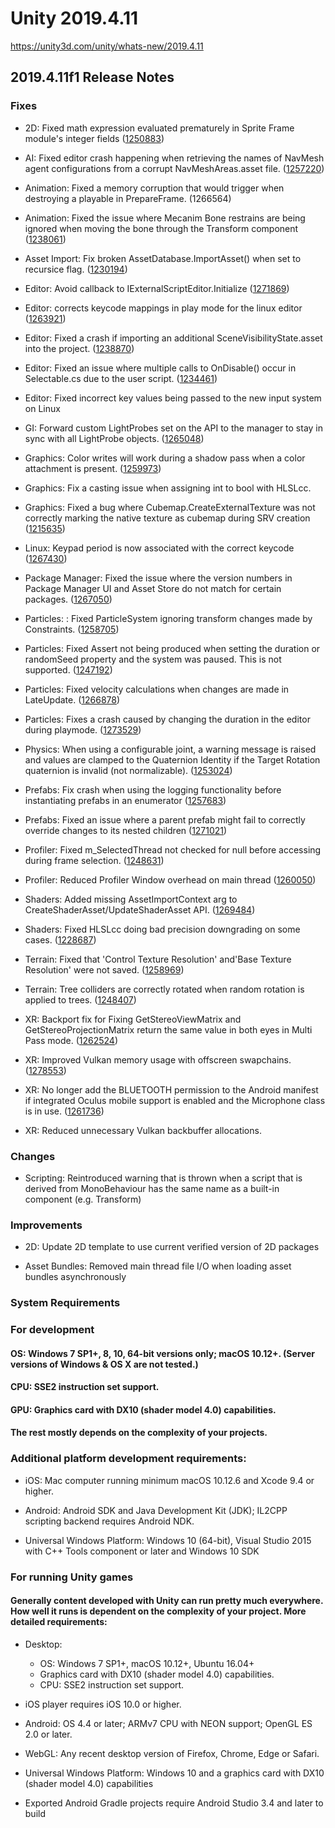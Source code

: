 # Unity 2019.4.11
https://unity3d.com/unity/whats-new/2019.4.11

## 2019.4.11f1 Release Notes


### Fixes
<ul>
<li><p>2D: Fixed math expression evaluated prematurely in Sprite Frame module's integer fields (<a href="https://issuetracker.unity3d.com/issues/math-expressions-evaluate-when-the-first-digit-is-entered-after-the-operator">1250883</a>)</p></li>
<li><p>AI: Fixed editor crash happening when retrieving the names of NavMesh agent configurations from a corrupt NavMeshAreas.asset file. (<a href="https://issuetracker.unity3d.com/issues/editor-crashes-on-memorymanager-getallocator-when-selecting-navmeshagent-component-in-the-inspector-window">1257220</a>)</p></li>
<li><p>Animation: Fixed a memory corruption that would trigger when destroying a playable in PrepareFrame. (1266564)</p></li>
<li><p>Animation: Fixed the issue where Mecanim Bone restrains are being ignored when moving the bone through the Transform component (<a href="https://issuetracker.unity3d.com/issues/mecanim-bone-restrains-are-ignored-when-moving-the-bone-through-the-transform-component">1238061</a>)</p></li>
<li><p>Asset Import: Fix broken AssetDatabase.ImportAsset()  when set to recursice flag. (<a href="https://issuetracker.unity3d.com/issues/passing-a-folder-to-assetdatabase-dot-importasset-with-importassetoptions-dot-importrecursive-does-not-import-any-assets-within-it">1230194</a>)</p></li>
<li><p>Editor: Avoid callback to IExternalScriptEditor.Initialize (<a href="https://issuetracker.unity3d.com/issues/unnecessary-initialize-call">1271869</a>)</p></li>
<li><p>Editor: corrects keycode mappings in play mode for the linux editor (<a href="https://issuetracker.unity3d.com/issues/linux-editor-returns-the-o-keys-keycode-when-the-space-key-is-being-pressed">1263921</a>)</p></li>
<li><p>Editor: Fixed a crash if importing an additional SceneVisibilityState.asset into the project. (<a href="https://issuetracker.unity3d.com/issues/crash-in-scenevisibilitystate-ishierarchyhidden-when-importing-or-deleting-an-imported-scenevisibilitystate-dot-asset">1238870</a>)</p></li>
<li><p>Editor: Fixed an issue where multiple calls to OnDisable() occur in Selectable.cs due to the user script. (<a href="https://issuetracker.unity3d.com/issues/indexoutofrangeexception-and-missingreferenceexception-are-thrown-when-entering-play-mode-with-script-that-has-alwaysexecute">1234461</a>)</p></li>
<li><p>Editor: Fixed incorrect key values being passed to the new input system on Linux</p></li>
<li><p>GI: Forward custom LightProbes set on the API to the manager to stay in sync with all LightProbe objects. (<a href="https://issuetracker.unity3d.com/issues/lighting-light-probes-are-not-disabled-when-setting-lightmapsettings-dot-lightprobes-to-null">1265048</a>)</p></li>
<li><p>Graphics: Color writes will work during a shadow pass when a color attachment is present. (<a href="https://issuetracker.unity3d.com/issues/unable-to-render-to-color-attachment-with-scriptablerendercontext-drawshadows">1259973</a>)</p></li>
<li><p>Graphics: Fix a casting issue when assigning int to bool with HLSLcc.</p></li>
<li><p>Graphics: Fixed a bug where Cubemap.CreateExternalTexture was not correctly marking the native texture as cubemap during SRV creation (<a href="https://issuetracker.unity3d.com/issues/cubemap-dot-createexternaltexture-does-not-produce-correct-cubemap-when-using-getnativetextureptr-from-an-existing-one">1215635</a>)</p></li>
<li><p>Linux: Keypad period is now associated with the correct keycode (<a href="https://issuetracker.unity3d.com/issues/keypadperiod-key-registers-as-keypaddivide-in-linux-build">1267430</a>)</p></li>
<li><p>Package Manager: Fixed the issue where the version numbers in Package Manager UI and Asset Store do not match for certain packages. (<a href="https://issuetracker.unity3d.com/issues/asset-store-packages-dont-display-latest-version-available-if-you-have-an-old-version-on-disk">1267050</a>)</p></li>
<li><p>Particles: : Fixed ParticleSystem ignoring transform changes made by Constraints. (<a href="https://issuetracker.unity3d.com/issues/particle-system-emission-rate-over-distance-does-not-emit-when-moving-by-parent-constraint">1258705</a>)</p></li>
<li><p>Particles: Fixed Assert not being produced when setting the duration or randomSeed property and the system was paused. This is not supported. (<a href="https://issuetracker.unity3d.com/issues/particles-dont-set-random-seed-while-system-is-playing-error-is-not-triggered-for-paused-systems">1247192</a>)</p></li>
<li><p>Particles: Fixed velocity calculations when changes are made in LateUpdate. (<a href="https://issuetracker.unity3d.com/issues/shuriken-particles-with-rate-over-distance-does-not-emit-when-moving-them-in-lateupdate-method">1266878</a>)</p></li>
<li><p>Particles: Fixes a crash caused by changing the duration in the editor during playmode. (<a href="https://issuetracker.unity3d.com/issues/crash-after-an-overflow-in-memory-allocator-when-changing-particle-systems-duration-in-play-mode">1273529</a>)</p></li>
<li><p>Physics: When using a configurable joint, a warning message is raised and values are clamped to the Quaternion Identity if the Target Rotation quaternion is invalid (not normalizable). (<a href="https://issuetracker.unity3d.com/issues/crash-on-internalabp-boxmanager-preparedata-when-targetrotation-w-is-set-to-0-and-angular-x-drive-position-spring-is-not-zero">1253024</a>)</p></li>
<li><p>Prefabs: Fix crash when using the logging functionality before instantiating prefabs in an enumerator (<a href="https://issuetracker.unity3d.com/issues/crash-in-transform-gettransformaccess-when-using-the-logging-functionality-before-instantiating-prefabs-in-an-enumerator">1257683</a>)</p></li>
<li><p>Prefabs: Fixed an issue where a parent prefab might fail to correctly override changes to its nested children (<a href="https://issuetracker.unity3d.com/issues/multi-selecting-and-overwriting-prefab-instances-with-changes-does-not-apply-changes-to-their-outside-prefab-assets">1271021</a>)</p></li>
<li><p>Profiler: Fixed m_SelectedThread not checked for null before accessing during frame selection. (<a href="https://issuetracker.unity3d.com/issues/profiler-throws-errors-when-play-mode-is-paused-after-closing-and-opening-profiler-window-and-pulling-data-to-profile-analyzer">1248631</a>)</p></li>
<li><p>Profiler: Reduced Profiler Window overhead on main thread (<a href="https://issuetracker.unity3d.com/issues/profiler-profilerframedata-dot-deletethreaddata-generates-over-10000-calls-in-one-frame-when-deep-profiling-the-editor">1260050</a>)</p></li>
<li><p>Shaders: Added missing AssetImportContext arg to CreateShaderAsset/UpdateShaderAsset API. (<a href="https://issuetracker.unity3d.com/issues/custom-shader-creation-apis-are-missing-the-assetimportcontext-and-thus-cant-handle-includes-correctly">1269484</a>)</p></li>
<li><p>Shaders: Fixed HLSLcc doing bad precision downgrading on some cases. (<a href="https://issuetracker.unity3d.com/issues/min16f-as-def32-modifier-in-fxc-bytecode-not-honored-when-converting-to-spir-v-slash-essl">1228687</a>)</p></li>
<li><p>Terrain: Fixed that 'Control Texture Resolution' and'Base Texture Resolution' were not saved. (<a href="https://issuetracker.unity3d.com/issues/terrain-modifying-only-control-texture-resolution-or-base-texture-resolution-will-not-save-the-modification">1258969</a>)</p></li>
<li><p>Terrain: Tree colliders are correctly rotated when random rotation is applied to trees. (<a href="https://issuetracker.unity3d.com/issues/tree-colliders-are-not-rotated-according-to-their-mesh-when-random-rotation-is-applied">1248407</a>)</p></li>
<li><p>XR: Backport fix for Fixing GetStereoViewMatrix and GetStereoProjectionMatrix return the same value in both eyes in Multi Pass mode. (<a href="https://issuetracker.unity3d.com/issues/xr-xr-sdk-getstereoviewmatrix-and-getstereoprojectionmatrix-return-the-same-value-in-both-eyes-in-multi-pass-mode">1262524</a>)</p></li>
<li><p>XR: Improved Vulkan memory usage with offscreen swapchains. (<a href="https://issuetracker.unity3d.com/issues/xr-vulkan-oculus-crash-in-hybrid-renderer-beginrenderpass">1278553</a>)</p></li>
<li><p>XR: No longer add the BLUETOOTH permission to the Android manifest if integrated Oculus mobile support is enabled and the Microphone class is in use. (<a href="https://issuetracker.unity3d.com/issues/android-bluetooth-permission-is-added-to-the-exported-project-when-the-microphone-api-is-used">1261736</a>)</p></li>
<li><p>XR: Reduced unnecessary Vulkan backbuffer allocations.</p></li>
</ul>

### Changes
<ul>
<li>Scripting: Reintroduced warning that is thrown when a script that is derived from MonoBehaviour has the same name as a built-in component (e.g. Transform)</li>
</ul>

### Improvements
<ul>
<li><p>2D: Update 2D template to use current verified version of 2D packages</p></li>
<li><p>Asset Bundles: Removed main thread file I/O when loading asset bundles asynchronously</p></li>
</ul>

### System Requirements

### For development

#### OS: Windows 7 SP1+, 8, 10, 64-bit versions only; macOS 10.12+. (Server versions of Windows & OS X are not tested.)

#### CPU: SSE2 instruction set support.

#### GPU: Graphics card with DX10 (shader model 4.0) capabilities.

#### The rest mostly depends on the complexity of your projects.

### Additional platform development requirements:
<ul>
<li><p>iOS: Mac computer running minimum macOS 10.12.6 and Xcode 9.4 or higher.</p></li>
<li><p>Android: Android SDK and Java Development Kit (JDK); IL2CPP scripting backend requires Android NDK.</p></li>
<li><p>Universal Windows Platform: Windows 10 (64-bit), Visual Studio 2015 with C++ Tools component or later and Windows 10 SDK</p></li>
</ul>

### For running Unity games

#### Generally content developed with Unity can run pretty much everywhere. How well it runs is dependent on the complexity of your project. More detailed requirements:
<ul>
<li><p>Desktop:</p> 
<ul>
<li>OS: Windows 7 SP1+, macOS 10.12+, Ubuntu 16.04+</li>
<li>Graphics card with DX10 (shader model 4.0) capabilities.</li>
<li>CPU: SSE2 instruction set support.</li>
</ul></li>
<li><p>iOS player requires iOS 10.0 or higher.</p></li>
<li><p>Android: OS 4.4 or later; ARMv7 CPU with NEON support; OpenGL ES 2.0 or later.</p></li>
<li><p>WebGL: Any recent desktop version of Firefox, Chrome, Edge or Safari.</p></li>
<li><p>Universal Windows Platform: Windows 10 and a graphics card with DX10 (shader model 4.0) capabilities</p></li>
<li><p>Exported Android Gradle projects require Android Studio 3.4 and later to build</p></li>
</ul>
